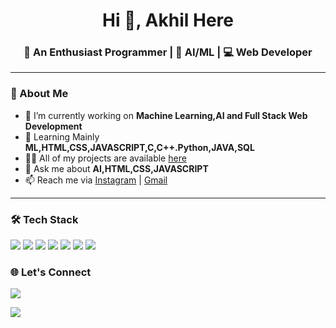 <h1 align="center">Hi 👋, Akhil Here</h1>
<h3 align="center">🚀 An Enthusiast Programmer | 🌱 AI/ML | 💻 Web Developer</h3>

---

### 📌 About Me

-  🔭 I’m currently working on **Machine Learning,AI and Full Stack Web Development**
-  🌱 Learning Mainly **ML,HTML,CSS,JAVASCRIPT,C,C++.Python,JAVA,SQL**
-  👨‍💻 All of my projects are available [here](https://github.com/akhilv24?tab=repositories)
-  💬 Ask me about **AI,HTML,CSS,JAVASCRIPT**
-  📫 Reach me via [Instagram](https://www.instagram.com/akhilz.24/) | [Gmail](mailto:akhilv2402@gmail.com)

---

### 🛠️ Tech Stack

<p align="left">
  <img src="https://img.shields.io/badge/C-00599C?style=for-the-badge&logo=c&logoColor=white"/>
  <img src="https://img.shields.io/badge/CSS3-1572B6?style=for-the-badge&logo=css3&logoColor=white"/>
   <img src="https://img.shields.io/badge/HTML5-E34F26?style=for-the-badge&logo=html5&logoColor=white"/>
   <img src="https://img.shields.io/badge/JavaScript-F7DF1E?style=for-the-badge&logo=javascript&logoColor=black"/>
  <img src="https://img.shields.io/badge/MySQL-00758F?style=for-the-badge&logo=mysql&logoColor=white"/>
  <img src="https://img.shields.io/badge/Linux-FCC624?style=for-the-badge&logo=linux&logoColor=black"/>
   <img src="https://img.shields.io/badge/Git-F05032?style=for-the-badge&logo=git&logoColor=white"/>
</p>

### 🌐 Let's Connect

<p>
  <a href="https://www.instagram.com/akhilz.24/"><img src="https://img.shields.io/badge/Instagram-%23E4405F.svg?style=for-the-badge&logo=Instagram&logoColor=white"/></a>
  
  <a href="mailto:your@email.com"><img src="https://img.shields.io/badge/Gmail-D14836?style=for-the-badge&logo=gmail&logoColor=white"/></a>
</p>
